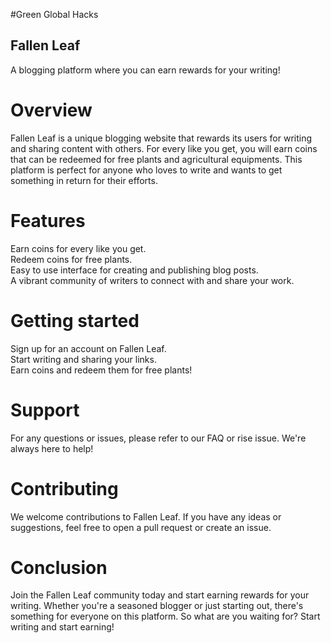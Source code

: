 #Green Global Hacks

## Fallen Leaf
A blogging platform where you can earn rewards for your writing!

# Overview
Fallen Leaf is a unique blogging website that rewards its users for writing and sharing content with others. For every like you get, you will earn coins that can be redeemed for free plants and agricultural equipments. This platform is perfect for anyone who loves to write and wants to get something in return for their efforts.

# Features
Earn coins for every like you get.  
Redeem coins for free plants.  
Easy to use interface for creating and publishing blog posts.  
A vibrant community of writers to connect with and share your work.  

# Getting started
Sign up for an account on Fallen Leaf.  
Start writing and sharing your links.  
Earn coins and redeem them for free plants!

# Support
For any questions or issues, please refer to our FAQ or rise issue. We're always here to help!

# Contributing
We welcome contributions to Fallen Leaf. If you have any ideas or suggestions, feel free to open a pull request or create an issue.

# Conclusion
Join the Fallen Leaf community today and start earning rewards for your writing. Whether you're a seasoned blogger or just starting out, there's something for everyone on this platform. So what are you waiting for? Start writing and start earning!
